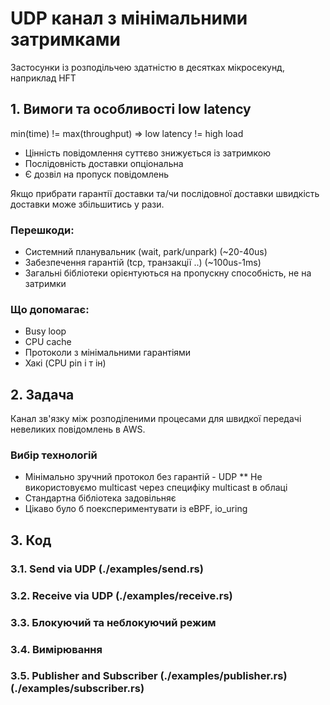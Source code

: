 # UDP канал з мінімальними затримками

Застосунки із розподільчею здатністю в десятках мікросекунд, наприклад HFT

## 1. Вимоги та особливості low latency

min(time) != max(throughput)  =>  low latency != high load

- Цінність повідомлення суттєво знижується із затримкою
- Послідовність доставки опціональна
- Є дозвіл на пропуск повідомлень

Якщо прибрати гарантії доставки та/чи послідовної доставки швидкість
доставки може збільшитись у рази.

### Перешкоди:

- Системний планувальник (wait, park/unpark) (~20-40us)
- Забезпечення гарантій (tcp, транзакції ..) (~100us-1ms)
- Загальні бібліотеки орієнтуються на пропускну способність, не на затримки

### Що допомагає:

- Busy loop
- CPU cache
- Протоколи з мінімальними гарантіями
- Хакі (CPU pin і т ін)

## 2. Задача

Канал зв'язку між розподіленими процесами для швидкої передачі невеликих повідомлень в AWS.

### Вибір технологій

- Мінімально зручний протокол без гарантій - UDP
** Не використовуємо multicast через специфіку multicast в облаці
- Стандартна бібліотека задовільняє
- Цікаво було б поекспериментувати із eBPF, io_uring

## 3. Код

### 3.1. Send via UDP (./examples/send.rs)
### 3.2. Receive via UDP (./examples/receive.rs)
### 3.3. Блокуючий та неблокуючий режим
### 3.4. Вимірювання
### 3.5. Publisher and Subscriber (./examples/publisher.rs) (./examples/subscriber.rs)
